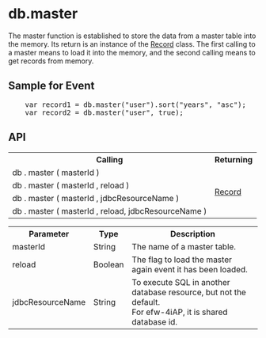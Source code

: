 <H1>db.master</H1>

The master function is established to store the data from a master table into the memory.
Its return is an instance of the <a href="record.md">Record</a> class.
The first calling to a master means to load it into the memory, and the second calling means to get records from memory.
<h2>Sample for Event</h2>
<pre>
	var record1 = db.master("user").sort("years", "asc");
	var record2 = db.master("user", true);
</pre>

<h2>API</h2>

<table>
<tr><th>Calling</th><th>Returning</th></tr>
<tr><td>db . master ( masterId )</td><td rowspan=4><a href="record.md">Record</a></td></tr>
<tr><td>db . master ( masterId , reload )</td></tr>
<tr><td>db . master ( masterId , jdbcResourceName )</td></tr>
<tr><td>db . master ( masterId , reload, jdbcResourceName )</td></tr>
</table>

<table>
<tr><th>Parameter</th><th>Type</th><th>Description</th></tr>
<tr><td>masterId</td><td>String</td><td>The name of a master table.</td></tr>
<tr><td>reload</td><td>Boolean</td><td>The flag to load the master again event it has been loaded.</td></tr>
<tr><td>jdbcResourceName</td><td>String</td><td>To execute SQL in another database resource, but not the default. 
<br>For efw-4iAP, it is shared database id.
</td></tr>
</table>

